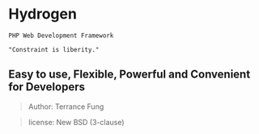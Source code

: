 # Hydrogen
	PHP Web Development Framework
	
	"Constraint is liberity."

## Easy to use, Flexible, Powerful and Convenient for Developers

>Author: Terrance Fung

>license: New BSD (3-clause)
